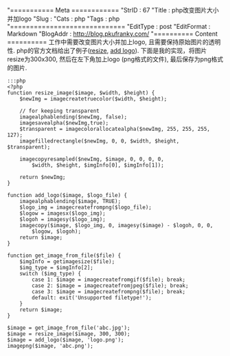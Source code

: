 "=========== Meta ============
"StrID : 67
"Title : php改变图片大小并加logo
"Slug  : 
"Cats  : php
"Tags  : php
"=============================
"EditType   : post
"EditFormat : Markdown
"BlogAddr   : http://blog.pkufranky.com/
"========== Content ==========
工作中需要改变图片大小并加上logo, 且需要保持原始图片的透明性. php的官方文档给出了例子([resize][1], [add logo][2]). 下面是我的实现，将图片resize为300x300, 然后在左下角加上logo (png格式的文件), 最后保存为png格式的图片. 

	:::php
	<?php
	function resize_image($image, $width, $height) {
		$newImg = imagecreatetruecolor($width, $height);

		// for keeping transparent
		imagealphablending($newImg, false);
		imagesavealpha($newImg,true);
		$transparent = imagecolorallocatealpha($newImg, 255, 255, 255, 127);
		imagefilledrectangle($newImg, 0, 0, $width, $height, $transparent);

		imagecopyresampled($newImg, $image, 0, 0, 0, 0,
			$width, $height, $imgInfo[0], $imgInfo[1]);

		return $newImg;
	}

	function add_logo($image, $logo_file) {
		imagealphablending($image, TRUE);
		$logo_img = imagecreatefrompng($logo_file);
		$logow = imagesx($logo_img);
		$logoh = imagesy($logo_img);
		imagecopy($image, $logo_img, 0, imagesy($image) - $logoh, 0, 0,
			$logow, $logoh);
		return $image;
	}

	function get_image_from_file($file) {
		$imgInfo = getimagesize($file);
		$img_type = $imgInfo[2];
		switch ($img_type) {
			case 1: $image = imagecreatefromgif($file); break;
			case 2: $image = imagecreatefromjpeg($file); break;
			case 3: $image = imagecreatefrompng($file); break;
			default: exit('Unsupported filetype!');
		}
		return $image;
	}

	$image = get_image_from_file('abc.jpg');
	$image = resize_image($image, 300, 300);
	$image = add_logo($image, 'logo.png');
	imagepng($image, 'abc.png');

[1]: http://cn2.php.net/manual/en/function.imagecopyresampled.php#104028
[2]: http://www.php.net/manual/en/function.imagecopy.php#62264
